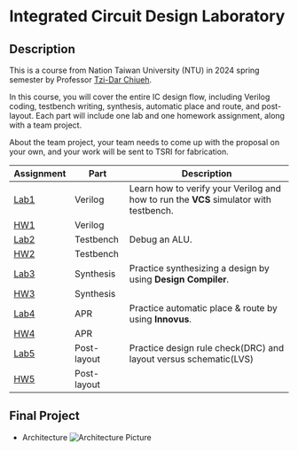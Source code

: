 # Integrated Circuit Design Laboratory

## Description
This is a course from Nation Taiwan University (NTU) in 2024 spring semester by Professor [Tzi-Dar Chiueh](https://www.ee.ntu.edu.tw/profile1.php?id=33).

In this course, you will cover the entire IC design flow, including Verilog coding, testbench writing, synthesis, automatic place and route, and post-layout. Each part will include one lab and one homework assignment, along with a team project.

About the team project, your team needs to come up with the proposal on your own, and your work will be sent to TSRI for fabrication.


| Assignment | Part | Description |
| ---------- | ---- | ----------- |
| [Lab1](https://github.com/asdshawn/2024-NTU-ICDLab/tree/main/Lab1) | Verilog     | Learn how to verify your Verilog and how to run the **VCS** simulator with testbench. |
| [HW1](https://github.com/asdshawn/2024-NTU-ICDLab/tree/main/HW1)  | Verilog     |             |
| [Lab2](https://github.com/asdshawn/2024-NTU-ICDLab/tree/main/Lab2) | Testbench   | Debug an ALU. |
| [HW2](https://github.com/asdshawn/2024-NTU-ICDLab/tree/main/HW2)  | Testbench   |             |
| [Lab3](https://github.com/asdshawn/2024-NTU-ICDLab/tree/main/Lab3) | Synthesis   | Practice synthesizing a design by using **Design Compiler**. |
| [HW3](https://github.com/asdshawn/2024-NTU-ICDLab/tree/main/HW3)  | Synthesis   |             |
| [Lab4](https://github.com/asdshawn/2024-NTU-ICDLab/tree/main/Lab4) | APR         | Practice automatic place & route by using **Innovus**. |
| [HW4](https://github.com/asdshawn/2024-NTU-ICDLab/tree/main/HW4)  | APR         |             |
| [Lab5](https://github.com/asdshawn/2024-NTU-ICDLab/tree/main/Lab5) | Post-layout | Practice design rule check(DRC) and layout versus schematic(LVS) |
| [HW5](https://github.com/asdshawn/2024-NTU-ICDLab/tree/main/HW5)  | Post-layout |         |

## Final Project
- Architecture
  ![Architecture Picture](https://github.com/asdshawn/2024-NTU-ICDLab/tree/main/Architecture.png)
